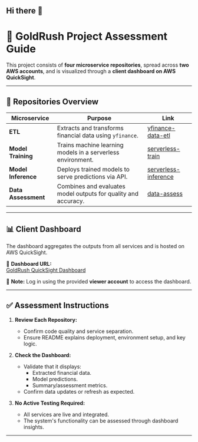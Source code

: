 ## Hi there 👋

<!--

**Here are some ideas to get you started:**

🙋‍♀️ A short introduction - what is your organization all about?
🌈 Contribution guidelines - how can the community get involved?
👩‍💻 Useful resources - where can the community find your docs? Is there anything else the community should know?
🍿 Fun facts - what does your team eat for breakfast?
🧙 Remember, you can do mighty things with the power of [Markdown](https://docs.github.com/github/writing-on-github/getting-started-with-writing-and-formatting-on-github/basic-writing-and-formatting-syntax)
-->
# 🧾 GoldRush Project Assessment Guide

This project consists of **four microservice repositories**, spread across **two AWS accounts**, and is visualized through a **client dashboard on AWS QuickSight**.

---

## 📁 Repositories Overview

| Microservice         | Purpose                            | Link |
|----------------------|------------------------------------|------|
| **ETL**              | Extracts and transforms financial data using `yfinance`. | [yfinance-data-etl](https://github.com/goldrushproject/yfinance-data-etl) |
| **Model Training**   | Trains machine learning models in a serverless environment. | [serverless-train](https://github.com/goldrushproject/serverless-train) |
| **Model Inference**  | Deploys trained models to serve predictions via API. | [serverless-inference](https://github.com/goldrushproject/serverless-inference) |
| **Data Assessment**  | Combines and evaluates model outputs for quality and accuracy. | [data-assess](https://github.com/goldrushproject/data-assess) |

---

## 📊 Client Dashboard

The dashboard aggregates the outputs from all services and is hosted on AWS QuickSight.

🔗 **Dashboard URL:**  
[GoldRush QuickSight Dashboard](https://us-west-2.quicksight.aws.amazon.com/sn/accounts/650251730947/dashboards/44fa45e2-8d5f-4843-95cc-4c22ba2978a5?directory_alias=GoldRushQuickSightBI)

📌 **Note:** Log in using the provided **viewer account** to access the dashboard.

---

## ✅ Assessment Instructions

1. **Review Each Repository:**
   - Confirm code quality and service separation.
   - Ensure README explains deployment, environment setup, and key logic.

2. **Check the Dashboard:**
   - Validate that it displays:
     - Extracted financial data.
     - Model predictions.
     - Summary/assessment metrics.
   - Confirm data updates or refresh as expected.

3. **No Active Testing Required:**
   - All services are live and integrated.
   - The system's functionality can be assessed through dashboard insights.

---

